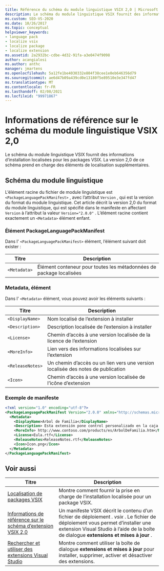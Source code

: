 ```yaml
---
title: Référence du schéma du module linguistique VSIX 2,0 | Microsoft Docs
description: Le schéma du module linguistique VSIX fournit des informations d’installation localisées pour les packages VSIX. La version 2,0 prend en charge des éléments de localisation supplémentaires.
ms.custom: SEO-VS-2020
ms.date: 10/26/2017
ms.topic: conceptual
helpviewer_keywords:
- language pack
- localize vsix
- localize package
- localize extension
ms.assetid: 2a2932bc-cdbe-4d32-91fa-a3e0474f9098
author: acangialosi
ms.author: anthc
manager: jmartens
ms.openlocfilehash: 5a12fe1be4030332e804f38cee1e0eb646356d79
ms.sourcegitcommit: ae6d47b09a439cd0e13180f5e89510e3e347fd47
ms.translationtype: MT
ms.contentlocale: fr-FR
ms.lasthandoff: 02/08/2021
ms.locfileid: "99971867"
---
```

# <a name="vsix-language-pack-schema-20-reference"></a>Informations de référence sur le schéma du module linguistique VSIX 2,0

Le schéma du module linguistique VSIX fournit des informations d’installation localisées pour les packages VSIX. La version 2,0 de ce schéma prend en charge des éléments de localisation supplémentaires.

## <a name="language-pack-schema"></a>Schéma du module linguistique

L’élément racine du fichier de module linguistique est `<PackageLanguagePackManifest>` , avec l’attribut `Version` , qui est la version du format du module linguistique. Cet article décrit la version 2,0 du format du module linguistique, qui est spécifié dans le manifeste en affectant `Version` à l’attribut la valeur `Version="2.0.0"` . L’élément racine contient exactement un `<Metadata>` élément enfant.

### <a name="packagelanguagepackmanifest-element"></a>Élément PackageLanguagePackManifest

Dans l' `<PackageLanguagePackManifest>` élément, l’élément suivant doit exister :

|Titre|Description|
|-----------|-----------------|
|`<Metadata>`| Élément conteneur pour toutes les métadonnées de package localisées

### <a name="metadata-element"></a>Metadata, élément

Dans l' `<Metadata>` élément, vous pouvez avoir les éléments suivants :

|Titre|Description|
|-----------|-----------------|
|`<DisplayName>`|Nom localisé de l’extension à installer|
|`<Description>`|Description localisée de l’extension à installer|
|`<License>`| Chemin d’accès à une version localisée de la licence de l’extension|
|`<MoreInfo>`| Lien vers des informations localisées sur l’extension|
|`<ReleaseNotes>`| Un chemin d’accès ou un lien vers une version localisée des notes de publication|
|`<Icon>`| Chemin d’accès à une version localisée de l’icône d’extension|

### <a name="sample-manifest"></a>Exemple de manifeste

```xml
<?xml version="1.0" encoding="utf-8"?>
<PackageLanguagePackManifest Version="2.0.0" xmlns="http://schemas.microsoft.com/developer/vsx-schema/2011">
  <Metadata>
    <DisplayName>Arbol de Familia</DisplayName>
    <Description> Esta extensión pone control personalizado en la caja de herramientas por manejar información de familia.</Description>
    <MoreInfo> http://www.contoso.com/products/es/ArbolDeFamilia.htm</MoreInfo>
    <License>Eula.rtf</License>
    <ReleaseNotes>ReleaseNotes.rtf</ReleaseNotes>
    <Icon>Icon.png</Icon>
  </Metadata>
</PackageLanguagePackManifest>
```

## <a name="see-also"></a>Voir aussi

|Titre|Description|
|-----------|-----------------|
|[Localisation de packages VSIX](../extensibility/localizing-vsix-packages.md)|Montre comment fournir la prise en charge de l’installation localisée pour un package VSIX.|
|[Informations de référence sur le schéma d’extension VSIX 2,0](../extensibility/vsix-extension-schema-2-0-reference.md)|Un manifeste VSIX décrit le contenu d’un fichier de déploiement *. vsix* . Le fichier de déploiement vous permet d’installer une extension Visual Studio à l’aide de la boîte de dialogue **extensions et mises à jour** .|
|[Rechercher et utiliser des extensions Visual Studio](../ide/finding-and-using-visual-studio-extensions.md)|Montre comment utiliser la boîte de dialogue **extensions et mises à jour** pour installer, supprimer, activer et désactiver des extensions.|
